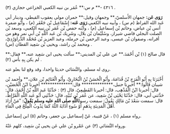 ٤٣١٦ -** م س:** عُمَر بن نبيه الكعبي الخزاعي حجازي (٣) .

**رَوَى عَن:** جمهان الأَسلميّ،** وجمهان وقيل:** حمران مولى يعقوب القبطي، ودينار أبي عَبد الله القراظ (م س) ، وأبيه نبيه الكعبي.**رَوَى عَنه:** إِسْمَاعِيل بْن جَعْفَر (م) ، وأَبُو ضمرة أنس بْن عياض، وحاتم بْن إسماعيل (م) ، وابْنه حفص بْن عُمَر بْن نبيه الكعبي، وسعد بْن الصلت البجلي قاضي شيراز، وسُلَيْمان بْن بلال، وشَرِيك بْن عَبد اللَّهِ بْن أَبي نمر وهو من أقرانه، وصفوان بْن عيسى، وعبد الرحمن بْن حرملة، وعبد العزيز بْن مُحَمَّد الدَّراوَرْدِيّ، ومحمد بْن راشد، ويحيى بْن سَعِيد القطان (س) .

قال صالح (١) بْن أَحْمَدَ،** عن علي بْن المديني:** سألت يحيى ابن سَعِيد عنه،** فقال:** لم يكن بِهِ بأس (٢) .

روى له مسلم، والنَّسَائي حديثا واحدا، وقد وقع لنا بعلو عنه.

أَخْبَرَنَا بِهِ أَبُو الْفَرَجِ بْنُ قُدَامَةَ، وأَبُو الْحَسَنُ بْنُ الْبُخَارِيِّ، وأَبُو الْغَنَائِمِ بْن علان،** وأحمد بْن شيبان قَالُوا:** أخبرنا حنبل،************** قال:************** أخبرنا ابْنُ الْحُصَيْنِ، قال: أخبرنا ابْنُ الْمُذْهِب، قال: أخبرنا القَطِيعِيّ، قال (٣) : حَدَّثَنَا عَبد اللَّهِ بْنُ أَحْمَدَ، قال: حَدَّثني أبي، قال: حَدَّثَنَا يَحْيَى بْنُ سَعِيد، عن عُمَر بْنِ نُبَيْهٍ، قال: حَدَّثَنِي أَبُو عَبد اللَّهِ الْقَرَّاظُ، قال: سمعت سَعْدَ بْنَ مَالِكٍ يَقُولُ: سمعت رسول**اللَّهِ صلى الله عليه وسلم يَقُولُ:** "مَنْ أَرَادَ أَهْلَ الْمَدِينَةِ بِدَهَمٍ أَوْ سُوءٍ أَذَابَهُ اللَّهُ كَمَا يَذُوبُ الْمِلْحُ فِي الْمَاءِ.

رواه مسلم (١) ، عَنْ قتيبة، عَنْ إسماعيل بن جعفر، وحاتم (٥) ابن إسماعيل.

ورواه النَّسَائي (٣) عن عَمْرو بْن علي عَن يحيى بْن سَعِيد، كلهم عَنْهُ.